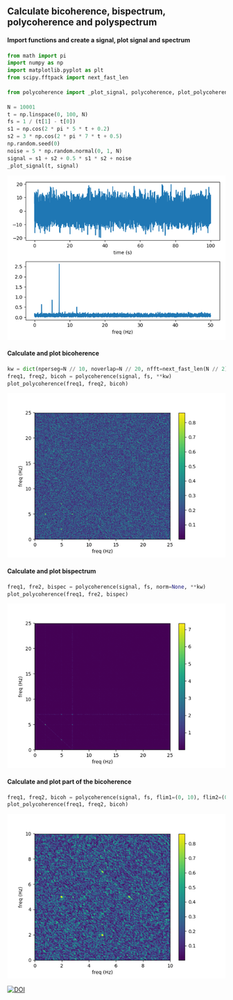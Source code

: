 ## Calculate bicoherence, bispectrum, polycoherence and polyspectrum

#### Import functions and create a signal, plot signal and spectrum

```py
from math import pi
import numpy as np
import matplotlib.pyplot as plt
from scipy.fftpack import next_fast_len

from polycoherence import _plot_signal, polycoherence, plot_polycoherence

N = 10001
t = np.linspace(0, 100, N)
fs = 1 / (t[1] - t[0])
s1 = np.cos(2 * pi * 5 * t + 0.2)
s2 = 3 * np.cos(2 * pi * 7 * t + 0.5)
np.random.seed(0)
noise = 5 * np.random.normal(0, 1, N)
signal = s1 + s2 + 0.5 * s1 * s2 + noise
_plot_signal(t, signal)
```

![pic](doc/signal.png)


#### Calculate and plot bicoherence

```py
kw = dict(nperseg=N // 10, noverlap=N // 20, nfft=next_fast_len(N // 2))
freq1, freq2, bicoh = polycoherence(signal, fs, **kw)
plot_polycoherence(freq1, freq2, bicoh)
```

![pic](doc/bicoherence.png)

#### Calculate and plot bispectrum

```py
freq1, fre2, bispec = polycoherence(signal, fs, norm=None, **kw)
plot_polycoherence(freq1, fre2, bispec)
```

![pic](doc/bispectrum.png)

#### Calculate and plot part of the bicoherence

```py
freq1, freq2, bicoh = polycoherence(signal, fs, flim1=(0, 10), flim2=(0, 10), **kw)
plot_polycoherence(freq1, freq2, bicoh)
```

![pic](doc/bicoherence_zoom.png)

[![DOI](https://zenodo.org/badge/DOI/10.5281/zenodo.3953617.svg)](https://doi.org/10.5281/zenodo.3953617)